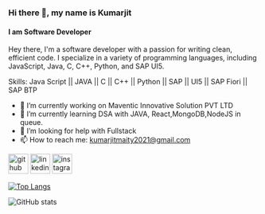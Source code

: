 
### Hi there 👋, my name is Kumarjit
#### I am Software Developer
Hey there, I'm a software developer with a passion for writing clean, efficient code. I specialize in a variety of programming languages, including JavaScript, Java, C, C++, Python, and SAP UI5.

Skills: Java Script || JAVA || C || C++ || Python || SAP || UI5 || SAP Fiori || SAP BTP

- 🔭 I’m currently working on Maventic Innovative Solution PVT LTD 
- 🌱 I’m currently learning DSA with JAVA, React,MongoDB,NodeJS in queue. 
- 🤔 I’m looking for help with Fullstack 
- 📫 How to reach me: kumarjitmaity2021@gmail.com 


[<img src='https://cdn.jsdelivr.net/npm/simple-icons@3.0.1/icons/github.svg' alt='github' height='40'>](https://github.com/Kumar-jit)  [<img src='https://cdn.jsdelivr.net/npm/simple-icons@3.0.1/icons/linkedin.svg' alt='linkedin' height='40'>](https://www.linkedin.com/in/https://www.linkedin.com/in/kumarjit-maity-681bb521b//)  [<img src='https://cdn.jsdelivr.net/npm/simple-icons@3.0.1/icons/instagram.svg' alt='instagram' height='40'>](https://www.instagram.com/https://www.instagram.com/kumar_j_i_t//)  

[![Top Langs](https://github-readme-stats.vercel.app/api/top-langs/?username=Kumar-jit)](https://github.com/anuraghazra/github-readme-stats)

![GitHub stats](https://github-readme-stats.vercel.app/api?username=Kumar-jit&show_icons=true)  


